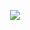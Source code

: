 <p align="center">
   <img src="https://readme-typing-svg.demolab.com?font=Fira+Code&weight=600&size=24&duration=4000&pause=1000&color=3498db&center=true&vCenter=true&width=435&lines=Follow+Your+Bliss~"/>
 </p>
